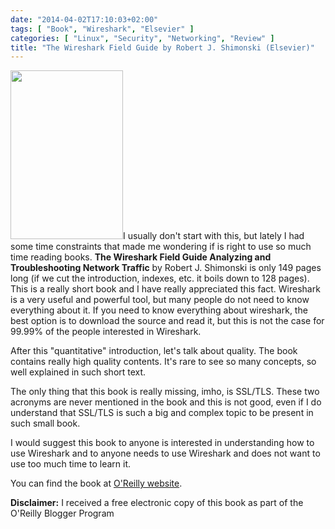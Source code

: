 ```yaml
---
date: "2014-04-02T17:10:03+02:00"
tags: [ "Book", "Wireshark", "Elsevier" ]
categories: [ "Linux", "Security", "Networking", "Review" ]
title: "The Wireshark Field Guide by Robert J. Shimonski (Elsevier)"
---
```

<img class="alignleft" alt="" src="http://akamaicovers.oreilly.com/images/9780124104969/cat.gif" width="180" height="270" />I usually don't start with this, but lately I had some time constraints that made me wondering if is right to use so much time reading books. **The Wireshark Field Guide Analyzing and Troubleshooting Network Traffic** by Robert J. Shimonski is only 149 pages long (if we cut the introduction, indexes, etc. it boils down to 128 pages). This is a really short book and I have really appreciated this fact. Wireshark is a very useful and powerful tool, but many people do not need to know everything about it. If you need to know everything about wireshark, the best option is to download the source and read it, but this is not the case for 99.99% of the people interested in Wireshark.

After this "quantitative" introduction, let's talk about quality. The book contains really high quality contents. It's rare to see so many concepts, so well explained in such short text.

The only thing that this book is really missing, imho, is SSL/TLS. These two acronyms are never mentioned in the book and this is not good, even if I do understand that SSL/TLS is such a big and complex topic to be present in such small book.

I would suggest this book to anyone is interested in understanding how to use Wireshark and to anyone needs to use Wireshark and does not want to use too much time to learn it.

You can find the book at [O'Reilly website](http://shop.oreilly.com/product/9780124104136.do).

**Disclaimer:** I received a free electronic copy of this book as part of the O'Reilly Blogger Program
